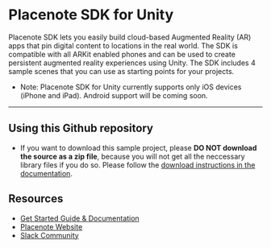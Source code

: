 # Placenote SDK for Unity
Placenote SDK lets you easily build cloud-based Augmented Reality (AR) apps that pin digital content to locations in the real world. The SDK is compatible with all ARKit enabled phones and can be used to create persistent augmented reality experiences using Unity.
The SDK includes 4 sample scenes that you can use as starting points for your projects.

* Note: Placenote SDK for Unity currently supports only iOS devices (iPhone and iPad). Android support will be coming soon.

- - -

## Using this Github repository

* If you want to download this sample project, please **DO NOT download the source as a zip file**, because you will not get all the neccessary library files if you do so. Please follow the [download instructions in the documentation](https://docs.placenote.com).

## Resources

* [Get Started Guide & Documentation](https://docs.placenote.com)
* [Placenote Website](https://placenote.com)
* [Slack Community](https://placenote.com/slack)
